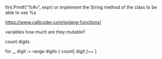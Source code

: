 fmt.Printf("%#v", expr)
or implement the String method of the class to be able to use %s


https://www.callicoder.com/golang-functions/


variables
how much are they mutable?


count digits

for _, digit := range digits {
    count[ digit ]++
}
